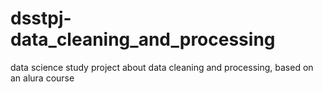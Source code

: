 # dsstpj-data_cleaning_and_processing
data science study project about data cleaning and processing, based on an alura course
